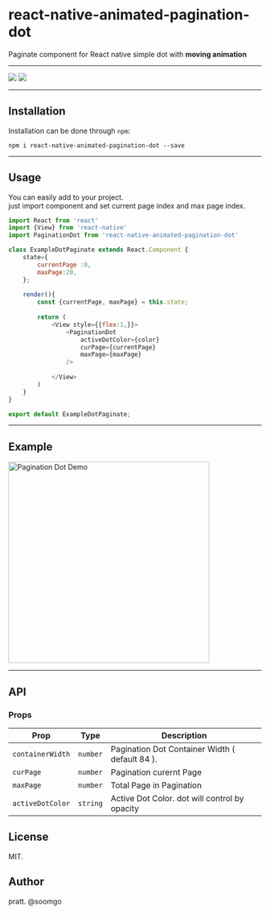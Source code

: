 react-native-animated-pagination-dot
=============

Paginate component for React native simple dot with **moving animation** 

-----
<p>
<img src="https://img.shields.io/npm/dm/react-native-animated-pagination-dot.svg" />
<img src="https://img.shields.io/npm/dt/react-native-animated-pagination-dot.svg" />
</p>



-----

## Installation

Installation can be done through `npm`:

```shell
npm i react-native-animated-pagination-dot --save
```

-----
## Usage
You can easily add to your project.<br/>
just import component and set current page index and max page index.
```js
import React from 'react'
import {View} from 'react-native'
import PaginationDot from 'react-native-animated-pagination-dot'

class ExampleDotPaginate extends React.Component {
    state={
        currentPage :0,
        maxPage:20,
    };
    
    render(){
        const {currentPage, maxPage} = this.state;
        
        return (
            <View style={{flex:1,}}>
                <PaginationDot 
                    activeDotColor={color} 
                    curPage={currentPage} 
                    maxPage={maxPage}
                />
            
            </View>
        )
    }
}

export default ExampleDotPaginate;
```

-----
## Example

<img src="https://user-images.githubusercontent.com/4319422/64715563-afa1b100-d4fb-11e9-9bc8-abb686b272a0.gif" alt="Pagination Dot Demo" width="400"/>

-----
## API

### Props

| **Prop**                    | **Type**                         | **Description**                                     |
| --------------------------- | -------------------------------- | --------------------------------------------------- |
| `containerWidth`            | `number`                         | Pagination Dot Container Width ( default 84 ).      |
| `curPage`                   | `number`                         | Pagination curernt Page                             |
| `maxPage`                   | `number`                         | Total Page in Pagination                            |
| `activeDotColor`            | `string`                         | Active Dot Color. dot will control by opacity       |


## License

MIT.

## Author

pratt. @soomgo 